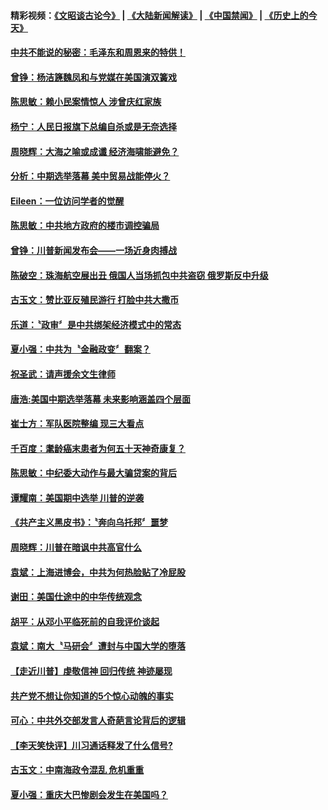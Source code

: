 #### 精彩视频：[《文昭谈古论今》](https://github.com/gfw-breaker/wenzhao/blob/master/README.md?t=11112131) | [《大陆新闻解读》](https://github.com/gfw-breaker/ntdtv-comedy/blob/master/README.md?t=11112131) | [《中国禁闻》](https://github.com/gfw-breaker/ntdtv-news/blob/master/README.md?t=11112131) | [《历史上的今天》](https://github.com/gfw-breaker/today-in-history/blob/master/README.md?t=11112131) 


#### [中共不能说的秘密：毛泽东和周恩来的特供！](../pages/news207/a1398811.md?t=11112131) 

#### [曾铮：杨洁篪魏凤和与党媒在美国演双簧戏](../pages/news207/a1398871.md?t=11112131) 

#### [陈思敏：赖小民案情惊人 涉曾庆红家族](../pages/news207/a1398870.md?t=11112131) 

#### [杨宁：人民日报旗下总编自杀或是无奈选择](../pages/news207/a1398781.md?t=11112131) 

#### [周晓辉：大海之喻或成谶 经济海啸能避免？](../pages/news207/a1398735.md?t=11112131) 

#### [分析：中期选举落幕 美中贸易战能停火？](../pages/news207/a1398734.md?t=11112131) 

#### [Eileen：一位访问学者的觉醒](../pages/news207/a1398732.md?t=11112131) 

#### [陈思敏：中共地方政府的楼市调控骗局](../pages/news207/a1398730.md?t=11112131) 

#### [曾铮：川普新闻发布会——一场近身肉搏战](../pages/news207/a1398706.md?t=11112131) 

#### [陈破空：珠海航空展出丑 俄国人当场抓包中共盗窃 俄罗斯反中升级](../pages/news207/a1398705.md?t=11112131) 

#### [古玉文：赞比亚反殖民游行 打脸中共大撒币](../pages/news207/a1398636.md?t=11112131) 

#### [乐道：〝政审〞是中共绑架经济模式中的常态](../pages/news207/a1398568.md?t=11112131) 



#### [夏小强：中共为〝金融政变〞翻案？](../pages/news207/a1398526.md?t=11112131) 

#### [祝圣武：请声援余文生律师](../pages/news207/a1398525.md?t=11112131) 

#### [唐浩:美国中期选举落幕 未来影响涵盖四个层面](../pages/news207/a1398524.md?t=11112131) 

#### [崔士方：军队医院整编 现三大看点](../pages/news207/a1398468.md?t=11112131) 

#### [千百度：耄龄癌末患者为何五十天神奇康复？](../pages/news207/a1398455.md?t=11112131) 

#### [陈思敏：中纪委大动作与最大骗贷案的背后](../pages/news207/a1398454.md?t=11112131) 

#### [谭耀南：美国期中选举 川普的逆袭](../pages/news207/a1398453.md?t=11112131) 

#### [《共产主义黑皮书》：〝奔向乌托邦〞噩梦](../pages/news207/a1398452.md?t=11112131) 

#### [周晓辉：川普在暗讽中共高官什么](../pages/news207/a1398423.md?t=11112131) 

#### [袁斌：上海进博会，中共为何热脸贴了冷屁股](../pages/news207/a1398420.md?t=11112131) 

#### [谢田：美国仕途中的中华传统观念](../pages/news207/a1398419.md?t=11112131) 

#### [胡平：从邓小平临死前的自我评价谈起](../pages/news207/a1398418.md?t=11112131) 


#### [袁斌：南大〝马研会〞遭封与中国大学的堕落](../pages/news207/a1398390.md?t=11112131) 

#### [【走近川普】虔敬信神 回归传统 神迹屡现](../pages/news207/a1398360.md?t=11112131) 

#### [共产党不想让你知道的5个惊心动魄的事实](../pages/news207/a1395554.md?t=11112131) 

#### [可心：中共外交部发言人奇葩言论背后的逻辑](../pages/news207/a1398028.md?t=11112131) 

#### [【李天笑快评】川习通话释发了什么信号?](../pages/news207/a1398231.md?t=11112131) 

#### [古玉文：中南海政令混乱 危机重重](../pages/news207/a1398185.md?t=11112131) 

#### [夏小强：重庆大巴惨剧会发生在美国吗？](../pages/news207/a1398183.md?t=11112131) 

